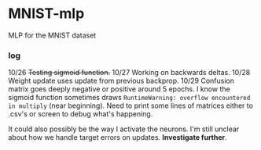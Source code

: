 # MNIST-mlp
MLP for the MNIST dataset

### log

10/26 ~~Testing sigmoid function.~~
10/27 Working on backwards deltas.
10/28 Weight update uses update from previous backprop.
10/29 Confusion matrix goes deeply negative or positive around 5 epochs. I know the sigmoid function sometimes draws  `RuntimeWarning: overflow encountered in multiply` (near beginning). Need to print some lines of matrices either to .csv's or screen to debug what's happening.

It could also possibly be the way I activate the neurons. I'm still unclear about how we handle target errors on updates. **Investigate further**.
